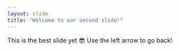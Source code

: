 ```yaml
---
layout: slide
title: "Welcome to our second slide!"
---
```

This is the best slide yet 😎
Use the left arrow to go back!

